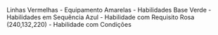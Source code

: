 Linhas Vermelhas - Equipamento 
Amarelas - Habilidades Base 
Verde - Habilidades em Sequência 
Azul - Habilidade com Requisito 
Rosa (240,132,220) - Habilidade com Condições